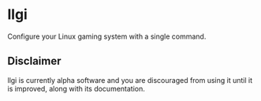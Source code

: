 # llgi
Configure your Linux gaming system with a single command.

## Disclaimer
llgi is currently alpha software and you are discouraged from using it until it is improved, along with its documentation.
